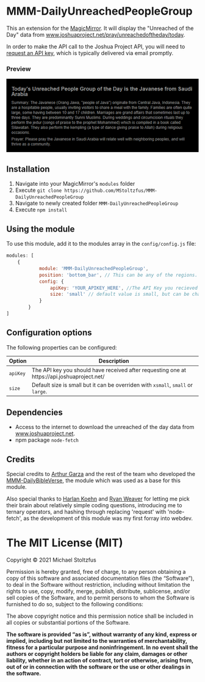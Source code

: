 # MMM-DailyUnreachedPeopleGroup
This an extension for the [MagicMirror](https://github.com/MichMich/MagicMirror). It will display the "Unreached of the Day" data from www.joshuaproject.net/pray/unreachedoftheday/today.

In order to make the API call to the Joshua Project API, you will need to [request an API key](https://api.joshuaproject.net/), which is typically delivered via email promptly.

### Preview
![Screenshot](screenshot.png)

## Installation
1. Navigate into your MagicMirror's `modules` folder 
2. Execute `git clone https://github.com/MStoltzfus/MMM-DailyUnreachedPeopleGroup`
3. Navigate to newly created folder `MMM-DailyUnreachedPeopleGroup`
4. Execute `npm install`

## Using the module

To use this module, add it to the modules array in the `config/config.js` file:
````javascript
modules: [
	{
			module: 'MMM-DailyUnreachedPeopleGroup',
			position: 'bottom_bar',	// This can be any of the regions. Best result is in the bottom_bar as data displayed will most likely take multiple lines in a day.
			config: {
				apiKey: 'YOUR_APIKEY_HERE', //The API Key you recieved from api.joshuaproject.net.
				size: 'small' // default value is small, but can be changed. 
			}
		}
]
````

## Configuration options

The following properties can be configured:


<table width="100%">
	<!-- why, markdown... -->
	<thead>
		<tr>
			<th>Option</th>
			<th width="100%">Description</th>
		</tr>
	<thead>
	<tbody>
		<tr>
			<td><code>apiKey</code></td>
			<td>The API key you should have received after requesting one at https://api.joshuaproject.net/
			</td>
		</tr>
		<tr>
			<td><code>size</code></td>
			<td>Default size is small but it can be overriden with <code>xsmall</code>, <code>small</code> or <code>large</code>.</td>
		</tr>
	</tbody>
</table>

## Dependencies
- Access to the internet to download the unreached of the day data from www.joshuaproject.net.
- npm package `node-fetch`

## Credits
Special credits to [Arthur Garza](https://github.com/arthurgarzajr) and the rest of the team who developed the [MMM-DailyBibleVerse](https://github.com/arthurgarzajr/MMM-DailyBibleVerse), the module which was used as a base for this module.

Also special thanks to [Harlan Koehn](https://github.com/harlankoehn) and [Ryan Weaver](https://github.com/rdweaver) for letting me pick their brain about relatively simple coding questions, introducing me to ternary operators, and hashing through replacing 'request' with 'node-fetch', as the development of this module was my first forray into webdev.

The MIT License (MIT)
=====================

Copyright © 2021 Michael Stoltzfus

Permission is hereby granted, free of charge, to any person
obtaining a copy of this software and associated documentation
files (the “Software”), to deal in the Software without
restriction, including without limitation the rights to use,
copy, modify, merge, publish, distribute, sublicense, and/or sell
copies of the Software, and to permit persons to whom the
Software is furnished to do so, subject to the following
conditions:

The above copyright notice and this permission notice shall be
included in all copies or substantial portions of the Software.

**The software is provided “as is”, without warranty of any kind, express or implied, including but not limited to the warranties of merchantability, fitness for a particular purpose and noninfringement. In no event shall the authors or copyright holders be liable for any claim, damages or other liability, whether in an action of contract, tort or otherwise, arising from, out of or in connection with the software or the use or other dealings in the software.**
